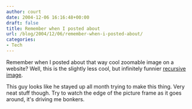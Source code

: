 ```yaml
---
author: court
date: 2004-12-06 16:16:48+00:00
draft: false
title: Remember when I posted about
url: /blog/2004/12/06/remember-when-i-posted-about/
categories:
- Tech
---
```


Remember when I posted about that way cool zoomable image on a website?  Well, this is the slightly less cool, but infinitely funnier [recursive image](http://mantasoft.co.uk/anim/show.php?url=Recursive_2.swf;title=Original%20Recursive).

This guy looks like he stayed up all month trying to make this thing.  Very neat stuff though.  Try to watch the edge of the picture frame as it goes around, it's driving me bonkers.
